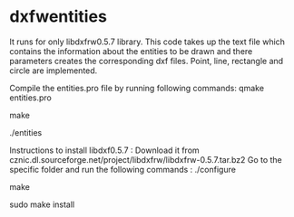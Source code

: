 dxfwentities
============

It runs for only libdxfrw0.5.7 library.
This code takes up the text file which contains the information about the entities to be drawn and there parameters creates the corresponding dxf files. Point, line, rectangle and circle are implemented.

Compile the entities.pro file by running following commands:
qmake entities.pro

make

./entities


Instructions to install libdxf0.5.7 :
Download it from cznic.dl.sourceforge.net/project/libdxfrw/libdxfrw-0.5.7.tar.bz2
Go to the specific folder and run the following commands :
./configure

make

sudo make install
